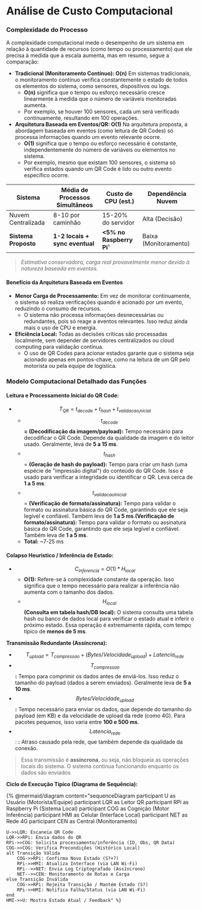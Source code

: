 # Análise de Custo Computacional

### Complexidade do Processo

A complexidade computacional mede o desempenho de um sistema em relação à quantidade de recursos (como tempo ou processamento) que ele precisa à medida que a escala aumenta, mas em resumo, segue a comparação:

* **Tradicional (Monitoramento Contínuo): O(n)** Em sistemas tradicionais, o monitoramento contínuo verifica constantemente o estado de todos os elementos do sistema, como sensores, dispositivos ou logs.
  * **O(n)** significa que o tempo ou esforço necessário cresce linearmente à medida que o número de variáveis monitoradas aumenta.
  * Por exemplo, se houver 100 sensores, cada um será verificado continuamente, resultando em 100 operações.
* **Arquitetura Baseada em Eventos/QR: O(1)** Na arquitetura proposta, a abordagem baseada em eventos (como leitura de QR Codes) só processa informações quando um evento relevante ocorre.
  * **O(1)** significa que o tempo ou esforço necessário é constante, independentemente do número de variáveis ou elementos no sistema.
  * Por exemplo, mesmo que existam 100 sensores, o sistema só verifica estados quando um QR Code é lido ou outro evento específico ocorre.

| **Sistema**          | **Média de Processos Simultâneos** | **Custo de CPU (est.)**  | **Dependência Nuvem** |
| -------------------- | ---------------------------------- | ------------------------ | --------------------- |
| Nuvem Centralizada   | 8-10 por caminhão                  | 15-20% do servidor       | Alta (Decisão)        |
| **Sistema Proposto** | **1-2 locais + sync eventual**     | **<5% no Raspberry Pi**¹ | Baixa (Monitoramento) |

> _Estimativa conservadora, carga real provavelmente menor devido à natureza baseada em eventos._

#### **Benefício da Arquitetura Baseada em Eventos**

* **Menor Carga de Processamento:** Em vez de monitorar continuamente, o sistema só realiza verificações quando é acionado por um evento, reduzindo o consumo de recursos.
  * O sistema não processa informações desnecessárias ou redundantes, pois só reage a eventos relevantes. Isso reduz ainda mais o uso de CPU e energia.
* **Eficiência Local:** Todas as decisões críticas são processadas localmente, sem depender de servidores centralizados ou cloud computing para validação contínua.
  * O uso de QR Codes para acionar estados garante que o sistema seja acionado apenas em pontos-chave, como na leitura de um QR pelo motorista ou pela equipe de logística.

### **Modelo Computacional Detalhado das Funções**

#### **Leitura e Processamento Inicial do QR Code:**

* $$T_{QR} = t_{decode} + t_{hash} + t_{validacao_inicial}$$
  * $$t_{decode}$$ **= (Decodificação da imagem/payload):** Tempo necessário para decodificar o QR Code. Depende da qualidade da imagem e do leitor usado. Geralmente, leva de **5 a 15 ms**.
  * $$t_{hash}$$ = **(Geração de hash do payload):** Tempo para criar um hash (uma espécie de "impressão digital") do conteúdo do QR Code. Isso é usado para verificar a integridade ou identificar o QR. Leva cerca de **1 a 5 ms**.
  * $$t_{validacaoInicial}$$ = **(Verificação de formato/assinatura):** Tempo para validar o formato ou assinatura básica do QR Code, garantindo que ele seja legível e confiável. Também leva de **1 a 5 ms**.**(Verificação de formato/assinatura):** Tempo para validar o formato ou assinatura básica do QR Code, garantindo que ele seja legível e confiável. Também leva de **1 a 5 ms**.
  * **Total:** \~7-25 ms

#### **Colapso Heurístico / Inferência de Estado:**

* $$C_{inferencia} = O(1) * H_{local}$$
  * **O(1):** Refere-se à complexidade constante da operação. Isso significa que o tempo necessário para realizar a inferência não aumenta com o tamanho dos dados.
  * $$H_{local}$$ **(Consulta em tabela hash/DB local):** O sistema consulta uma tabela hash ou banco de dados local para verificar o estado atual e inferir o próximo estado. Essa operação é extremamente rápida, com tempo típico de **menos de 5 ms**.

**Transmissão Redundante (Assíncrona):**

* $$T_{upload} = T_{compressao} + (Bytes / Velocidade_{upload}) + Latencia_{rede}$$
* $$T_{compressao}$$**:** Tempo para comprimir os dados antes de enviá-los. Isso reduz o tamanho do payload (dados a serem enviados). Geralmente leva de **5 a 10 ms**.
* $$Bytes / Velocidade_{upload}$$**:** Tempo necessário para enviar os dados, que depende do tamanho do payload (em KB) e da velocidade de upload da rede (como 4G). Para pacotes pequenos, isso varia entre **100 e 500 ms**.
* $$Latencia_{rede}$$: **:** Atraso causado pela rede, que também depende da qualidade da conexão.

> Essa transmissão é **assíncrona**, ou seja, não bloqueia as operações locais do sistema. O sistema continua funcionando enquanto os dados são enviados

**Ciclo de Execução Típico (Diagrama de Sequência):**

{% @mermaid/diagram content="sequenceDiagram
    participant U as Usuário (Motorista/Equipe)
    participant LQR as Leitor QR
    participant RPi as Raspberry Pi (Sistema Local)
    participant COG as Cognição (Motor Inferência)
    participant HMI as Celular (Interface Local)
    participant NET as Rede 4G
    participant CEN as Central (Monitoramento)

    U->>LQR: Escaneia QR Code
    LQR->>RPi: Envia dados do QR
    RPi->>COG: Solicita processamento/inferência (ID, Obs, QR Data)
    COG->>COG: Verifica Precondições (Histórico Local)
    alt Transição Válida
        COG->>RPi: Confirma Novo Estado (S?+?)
        RPi->>HMI: Atualiza Interface (via LAN Wi-Fi)
        RPi-->>NET: Envia Log Criptografado (Assíncrono)
        NET-->>CEN: Monitoramento de Rotas e Carga
    else Transição Inválida
        COG->>RPi: Rejeita Transição / Mantém Estado (S?)
        RPi->>HMI: Notifica Falha/Status (via LAN Wi-Fi)
    end
    HMI->>U: Mostra Estado Atual / Feedback" %}



```
```
